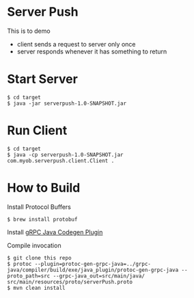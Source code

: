 Server Push
==

This is to demo
* client sends a request to server only once
* server responds whenever it has something to return


Start Server
===
```
$ cd target
$ java -jar serverpush-1.0-SNAPSHOT.jar
```

Run Client
===
```
$ cd target
$ java -cp serverpush-1.0-SNAPSHOT.jar com.myob.serverpush.client.Client .
```

How to Build
===
Install Protocol Buffers
```
$ brew install protobuf
```

Install [gRPC Java Codegen Plugin](https://github.com/grpc/grpc-java/tree/master/compiler)

Compile invocation
```
$ git clone this repo
$ protoc --plugin=protoc-gen-grpc-java=../grpc-java/compiler/build/exe/java_plugin/protoc-gen-grpc-java --proto_path=src --grpc-java_out=src/main/java/ src/main/resources/proto/serverPush.proto
$ mvn clean install
```
